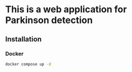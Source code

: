 # This is a web application for Parkinson detection

## Installation

### Docker

```bash
docker compose up -d
```
